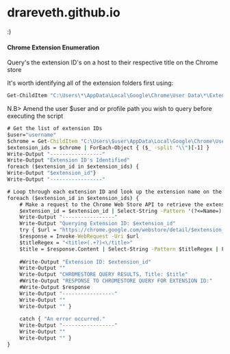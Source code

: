 # drareveth.github.io
:)
#### Chrome Extension Enumeration
Query's the extension ID's on a host to their respective title on the Chrome store

It's worth identifying all of the extension folders first using:
```bat
Get-ChildItem "C:\Users\*\AppData\Local\Google\Chrome\User Data\*\Extensions" | Select-Object FullName
```
N.B> Amend the user $user and or profile path you wish to query before executing the script
```bat
# Get the list of extension IDs
$user="username"
$chrome = Get-ChildItem "C:\Users\$user\AppData\Local\Google\Chrome\User Data\Profile 1\Extensions" | Select-Object Name
$extension_ids = $chrome | ForEach-Object { ($_ -split "\\")[-1] }
Write-Output "-----------------"
Write-Output "Extension ID's Identified"
foreach ($extension_id in $extension_ids) {
Write-Output "$extension_id"}
Write-Output "-----------------"

# Loop through each extension ID and look up the extension name on the Chrome store
foreach ($extension_id in $extension_ids) {
    # Make a request to the Chrome Web Store API to retrieve the extension details
    $extension_id = $extension_id | Select-String -Pattern '(?<=Name=)[^}]*' | ForEach-Object { $_.Matches.Value }
    Write-Output "-----------------"
    Write-Output "Querying Extension ID: $extension_id"
    try { $url = "https://chrome.google.com/webstore/detail/$extension_id"
    $response = Invoke-WebRequest -Uri $url
    $titleRegex = "<title>(.+?)<\/title>" 
    $title = $response.Content | Select-String -Pattern $titleRegex | ForEach-Object { $_.Matches.Groups[1].Value }
    
    #Write-Output "Extension ID: $extension_id"
    Write-Output ""
    Write-Output "CHROMESTORE QUERY RESULTS, Title: $title"
    #Write-Output "RESPONSE TO CHROMESTORE QUERY FOR EXTENSION ID:"
    #Write-Output $response
    Write-Output "-----------------"
    Write-Output ""
    Write-Output "" }
    
    catch { "An error occurred."
    Write-Output "-----------------"
    Write-Output ""
    Write-Output "" }
}
```
